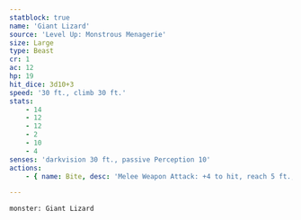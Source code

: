 ```yaml
---
statblock: true
name: 'Giant Lizard'
source: 'Level Up: Monstrous Menagerie'
size: Large
type: Beast
cr: 1
ac: 12
hp: 19
hit_dice: 3d10+3
speed: '30 ft., climb 30 ft.'
stats:
    - 14
    - 12
    - 12
    - 2
    - 10
    - 4
senses: 'darkvision 30 ft., passive Perception 10'
actions:
    - { name: Bite, desc: 'Melee Weapon Attack: +4 to hit, reach 5 ft., one target. Hit: 4 (1d4+2) piercing damage.' }

---
```

```statblock
monster: Giant Lizard
```
